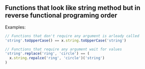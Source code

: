 ## Functions that look like string method but in reverse functional programing order

Examples: 
```js 
// Functions that don't require any argument is arleady called
'string'.toUpperCase() == x.string.toUpperCase('string')
```
```js
// Functions that require any argument wait for values
'string'.replace('ring', 'circle') == (
  x.string.repalce('ring', 'circle')('string')
)
```
